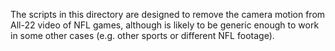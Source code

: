 The scripts in this directory are designed to remove the camera motion from All-22 video of NFL games, although is likely to be generic enough to work in some other cases (e.g. other sports or different NFL footage). 
